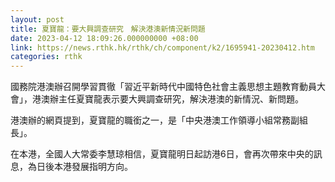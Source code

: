 ```yaml
---
layout: post
title: 夏寶龍：要大興調查研究　解決港澳新情況新問題
date: 2023-04-12 18:09:26.000000000 +08:00
link: https://news.rthk.hk/rthk/ch/component/k2/1695941-20230412.htm
categories: rthk
---
```


國務院港澳辦召開學習貫徹「習近平新時代中國特色社會主義思想主題教育動員大會」，港澳辦主任夏寶龍表示要大興調查研究，解決港澳的新情況、新問題。

港澳辦的網頁提到，夏寶龍的職銜之一，是「中央港澳工作領導小組常務副組長」。

在本港，全國人大常委李慧琼相信，夏寶龍明日起訪港6日，會再次帶來中央的訊息，為日後本港發展指明方向。
